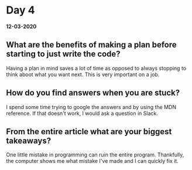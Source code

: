 # Day 4
__12-03-2020__

## What are the benefits of making a plan before starting to just write the code?
Having a plan in mind saves a lot of time as opposed to always stopping to think aboot what you want next. This is very important on a job.
## How do you find answers when you are stuck?
I spend some time trying to google the answers and by using the MDN reference. If that doesn't work, I would ask a question in Slack.
## From the entire article what are your biggest takeaways?
One little mistake in programming can ruin the entire program. Thankfully, the computer shows me what mistake I've made and I can quickly fix it.